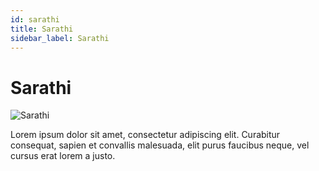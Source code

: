 ```yaml
---
id: sarathi
title: Sarathi
sidebar_label: Sarathi
---
```


# Sarathi

![Sarathi](/img/exampleimg.png)


Lorem ipsum dolor sit amet, consectetur adipiscing elit. Curabitur consequat, sapien et convallis malesuada, elit purus faucibus neque, vel cursus erat lorem a justo.

